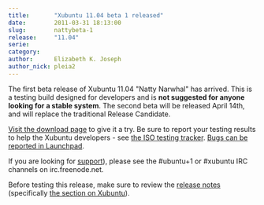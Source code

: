 ```yaml
---
title:       "Xubuntu 11.04 beta 1 released"
date:        2011-03-31 18:13:00
slug:        nattybeta-1
release:     "11.04"
serie:       
category:    
author:      Elizabeth K. Joseph
author_nick: pleia2
---
```


The first beta release of Xubuntu 11.04 "Natty Narwhal" has arrived. This is a testing build designed for developers and is **not suggested for anyone looking for a stable system**. The second beta will be released April 14th, and will replace the traditional Release Candidate.

[Visit the download page](http://cdimage.ubuntu.com/xubuntu/releases/11.04/beta-1/) to give it a try. Be sure to report your testing results to help the Xubuntu developers - see [the ISO testing tracker](http://iso.qa.ubuntu.com/qatracker/build/xubuntu/all). [Bugs can be reported in Launchpad](https://launchpad.net/ubuntu/+filebug/).

If you are looking for [support](/help)), please see the #ubuntu+1 or #xubuntu IRC channels on irc.freenode.net.

Before testing this release, make sure to review the [release notes](https://wiki.ubuntu.com/NattyNarwhal/TechnicalOverview) (specifically [the section on Xubuntu](https://wiki.ubuntu.com/NattyNarwhal/TechnicalOverview#Xubuntu)).
